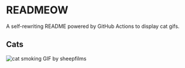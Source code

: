# READMEOW

A self-rewriting README powered by GitHub Actions to display cat gifs.

## Cats

![cat smoking GIF by sheepfilms](https://media0.giphy.com/media/l0ExdMHUDKteztyfe/200.gif?cid=9acd02dahz7ukj0w46chq29yxtudw6xq3z02jzznsawwnqgh&ep=v1_gifs_search&rid=200.gif&ct=g)
